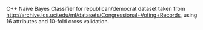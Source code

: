 C++ Naive Bayes Classifier for republican/democrat dataset taken from http://archive.ics.uci.edu/ml/datasets/Congressional+Voting+Records, using 16 attributes and 10-fold
cross validation.
